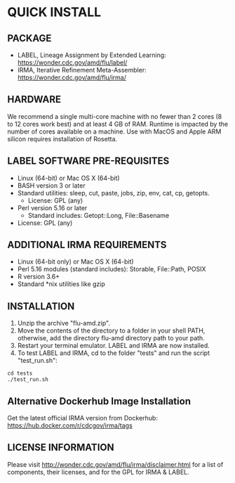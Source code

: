 # QUICK INSTALL

## PACKAGE

- LABEL, Lineage Assignment by Extended Learning: <https://wonder.cdc.gov/amd/flu/label/>
- IRMA, Iterative Refinement Meta-Assembler: <https://wonder.cdc.gov/amd/flu/irma/>

## HARDWARE

We recommend a single multi-core machine with no fewer than 2 cores (8 to 12 cores work best) and at least 4 GB of RAM.  Runtime is impacted by the number of cores available on a machine. Use with MacOS and Apple ARM silicon requires installation of Rosetta.

## LABEL SOFTWARE PRE-REQUISITES

- Linux (64-bit) or Mac OS X (64-bit)
- BASH version 3 or later
- Standard utilities: sleep, cut, paste, jobs, zip, env, cat, cp, getopts.
  - License: GPL (any)
- Perl version 5.16 or later
  - Standard includes: Getopt::Long, File::Basename
- License: GPL (any)

## ADDITIONAL IRMA REQUIREMENTS

- Linux (64-bit only) or Mac OS X (64-bit)
- Perl 5.16 modules (standard includes): Storable, File::Path, POSIX
- R version 3.6+
- Standard *nix utilities like gzip

## INSTALLATION

1. Unzip the archive "flu-amd.zip".
2. Move the contents of the directory to a folder in your shell PATH, otherwise, add the directory flu-amd directory path to your path.
3. Restart your terminal emulator. LABEL and IRMA are now installed.
4. To test LABEL and IRMA, cd to the folder "tests" and run the script "test_run.sh":

```{bash}
cd tests
./test_run.sh
```

## Alternative Dockerhub Image Installation

Get the latest official IRMA version from Dockerhub: <https://hub.docker.com/r/cdcgov/irma/tags>

## LICENSE INFORMATION

Please visit <http://wonder.cdc.gov/amd/flu/irma/disclaimer.html> for a list of components, their licenses, and for the GPL for IRMA & LABEL.

